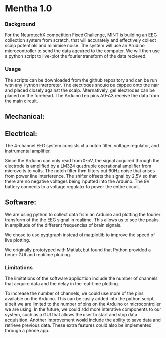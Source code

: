 # Mentha 1.0

### Background

For the NeurotechX competition Fixed Challenge, MINT is building an EEG collection system from scratch, that will accurately and effectively collect scalp potentials and minimise noise.
The system will use an Arudino microcontroller to send the data aqcuired to the computer. We will then use a python script to live-plot the fourier transform of the data recieved. 


### Usage
The scripts can be downloaded from the github repository and can be run with any Python interpreter. The electrodes should be clipped onto the hair and placed closely against the scalp. Alternatively, gel electrodes can be placed on the forehead. The Arduino Leo pins A0-A3 receive the data from the main circuit. 

## Mechanical:

## Electrical:
The 4-channel EEG system consists of a notch filter, voltage regulator, and instrumental amplifier. 

Since the Arduino can only read from 0-5V, the signal acquired through the electrode is amplified by a LM324 quadruple operational amplifier from microvolts to volts. The notch filter then filters out 60Hz noise that arises from power line interference. The shifter offsets the signal by 2.5V so that there are no negative voltages being inputted into the Arduino. The 9V battery connects to a voltage regulator to power the entire circuit.

## Software:
We are using python to collect data from an Arduino and plotting the fourier transform of the the EEG signal in realtime. This allows us to see the peaks in amplitude of the different frequencies of brain signals.

We chose to use pyqtgraph instead of matplotlib to improve the speed of live plotting. 

We originally prototyped with Matlab, but found that Python provided a better GUI and realtime plotting.

### Limitations
The limitations of the software application include the number of channels that acquire data and the delay in the real-time plotting.

To increase the number of channels, we could use more of the pins available on the Arduino. This can be easily added into the python script, albeit we are limited to the 
number of pins on the Arduino or microcontroller we are using. In the future, we could add more interative components to our system, such as a GUI that allows the user to start and stop data acquisition. Another improvement would include the ability to save data and retrieve previous data. These
extra features could also be implemented through a phone app. 


